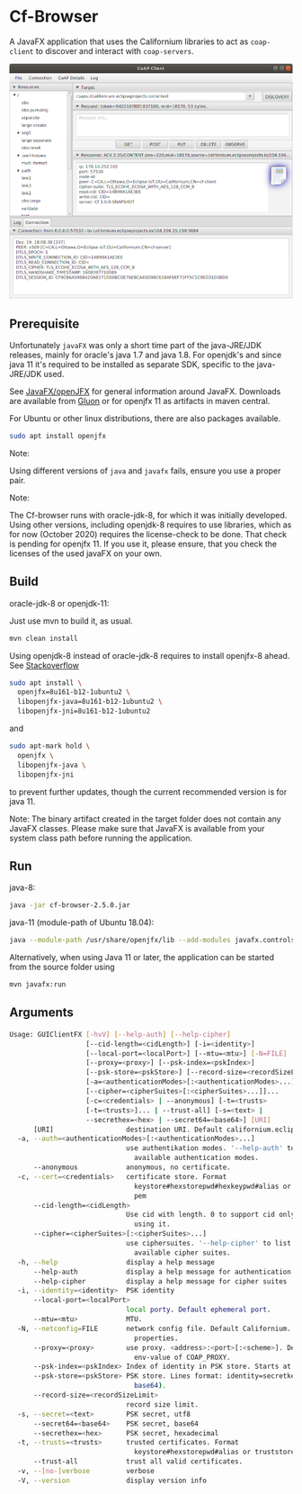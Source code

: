 # Cf-Browser

A JavaFX application that uses the Californium libraries to act as `coap-client` to discover and interact with `coap-servers`.

![Screenshot](Screenshot.png)

## Prerequisite

Unfortunately `javaFX` was only a short time part of the java-JRE/JDK releases, mainly for oracle's java 1.7 and java 1.8. For openjdk's and since java 11 it's required to be installed as separate SDK, specific to the java-JRE/JDK used.

See [JavaFX/openJFX](https://openjfx.io/openjfx-docs/) for general information around JavaFX.
Downloads are available from [Gluon](https://gluonhq.com/products/javafx/) or for openjfx 11 as artifacts in maven central.

For Ubuntu or other linux distributions, there are also packages available.

```sh
sudo apt install openjfx
```

Note: 

Using different versions of `java` and `javafx` fails, ensure you use a proper pair.

Note:

The Cf-browser runs with oracle-jdk-8, for which it was initially developed.
Using other versions, including openjdk-8 requires to use libraries, which as for now (October 2020) requires the license-check to be done. That check is pending for openjfx 11. If you use it, please ensure, that you check the licenses of the used javaFX on your own.

## Build

oracle-jdk-8 or openjdk-11:

Just use mvn to build it, as usual.

```sh
mvn clean install
```

Using openjdk-8 instead of oracle-jdk-8 requires to install openjfx-8 ahead. See [Stackoverflow](https://askubuntu.com/questions/1137891/how-to-install-run-java-8-and-javafx-on-ubuntu-18-04)

```sh
sudo apt install \
  openjfx=8u161-b12-1ubuntu2 \
  libopenjfx-java=8u161-b12-1ubuntu2 \
  libopenjfx-jni=8u161-b12-1ubuntu2
```

and 

```sh
sudo apt-mark hold \
  openjfx \
  libopenjfx-java \
  libopenjfx-jni
```

to prevent further updates, though the current recommended version is for java 11.

Note: The binary artifact created in the target folder does not contain any JavaFX classes.
Please make sure that JavaFX is available from your system class path before running the application.

## Run

java-8:

```sh
java -jar cf-browser-2.5.0.jar
```

java-11 (module-path of Ubuntu 18.04):

```sh
java --module-path /usr/share/openjfx/lib --add-modules javafx.controls,javafx.fxml -jar cf-browser-2.5.0.jar
```

Alternatively, when using Java 11 or later, the application can be started from the
source folder using

```sh
mvn javafx:run
```

## Arguments

```sh
Usage: GUIClientFX [-hvV] [--help-auth] [--help-cipher]
                   [--cid-length=<cidLength>] [-i=<identity>]
                   [--local-port=<localPort>] [--mtu=<mtu>] [-N=FILE]
                   [--proxy=<proxy>] [--psk-index=<pskIndex>]
                   [--psk-store=<pskStore>] [--record-size=<recordSizeLimit>]
                   [-a=<authenticationModes>[:<authenticationModes>...]]...
                   [--cipher=<cipherSuites>[:<cipherSuites>...]]...
                   [-c=<credentials> | --anonymous] [-t=<trusts>
                   [-t=<trusts>]... | --trust-all] [-s=<text> |
                   --secrethex=<hex> | --secret64=<base64>] [URI]
      [URI]                  destination URI. Default californium.eclipseprojects.io
  -a, --auth=<authenticationModes>[:<authenticationModes>...]
                             use authentikation modes. '--help-auth' to list
                               available authentication modes.
      --anonymous            anonymous, no certificate.
  -c, --cert=<credentials>   certificate store. Format
                               keystore#hexstorepwd#hexkeypwd#alias or keystore.
                               pem
      --cid-length=<cidLength>
                             Use cid with length. 0 to support cid only without
                               using it.
      --cipher=<cipherSuites>[:<cipherSuites>...]
                             use ciphersuites. '--help-cipher' to list
                               available cipher suites.
  -h, --help                 display a help message
      --help-auth            display a help message for authentication modes
      --help-cipher          display a help message for cipher suites
  -i, --identity=<identity>  PSK identity
      --local-port=<localPort>
                             local porty. Default ephemeral port.
      --mtu=<mtu>            MTU.
  -N, --netconfig=FILE       network config file. Default Californium.
                               properties.
      --proxy=<proxy>        use proxy. <address>:<port>[:<scheme>]. Default
                               env-value of COAP_PROXY.
      --psk-index=<pskIndex> Index of identity in PSK store. Starts at 0.
      --psk-store=<pskStore> PSK store. Lines format: identity=secretkey (in
                               base64).
      --record-size=<recordSizeLimit>
                             record size limit.
  -s, --secret=<text>        PSK secret, utf8
      --secret64=<base64>    PSK secret, base64
      --secrethex=<hex>      PSK secret, hexadecimal
  -t, --trusts=<trusts>      trusted certificates. Format
                               keystore#hexstorepwd#alias or truststore.pem
      --trust-all            trust all valid certificates.
  -v, --[no-]verbose         verbose
  -V, --version              display version info
```
